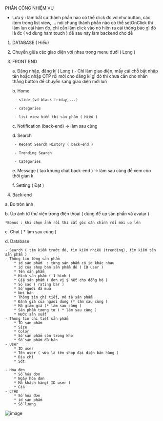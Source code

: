 PHÂN CÔNG NHIỆM VỤ

- Lưu ý : làm bất cứ thành phần nào có thể click đc vd như button, các item trong list view, ...
nói chung thành phần nào có thể setOnClick thì làm lun cái hàm đó, chỉ cẩn làm click vào nó hiện ra cái thông báo gì đó là đc
( vd dùng hàm touch ) để sau này làm backend cho dễ 


1. DATABASE ( Hiếu)
2. Chuyển giữa các giao diện với nhau trong menu dưới ( Long )
3. FRONT END

	a. Đăng nhập, đăng kí  ( Long )
                - Chỉ làm giao diện, mấy cái chỗ bắt nhập tên hoặc nhập OTP rồi mới cho đăng kí gì đó thì chưa cần cho nhấn thẳng button 
                để chuyển sang giao diện mới lun
 
	b. Home 
        
		- slide (vd black friday,...)
                
		- categories 
                
		- list view hiển thị sản phẩm ( Hiếu )
                

	c. Notification (back-end) -> làm sau cùng 
       
	d. Search
        
		- Recent Search History ( back-end )
                
		- Trending Search 
                
		- Categories 
                
	e. Message ( tạo khung chat back-end ) -> làm sau cùng để xem còn thời gian k
        
	f. Setting ( Đạt )


4. Back-end

a. Bo tròn ảnh 

b. Úp ảnh từ thư viện trong điện thoại ( dùng để up sản phẩn và avatar ) 

	*Bonus : khi chọn ảnh rồi thì cắt góc căn chỉnh rồi mới up lên
c. Chat ( * làm sau cùng )

d. Database 

	- Search ( tìm kiếm trước đó, tìm kiếm nhiều (trending), tìm kiếm tên sản phẩm )
	- Thông tin từng sản phẩm
		* id sản phẩm  : từng sản phẩm có id khác nhau
		* id của shop bán sản phẩm đó ( ID user )
		* Tên sản phẩm
		* Hình sản phẩm ( 1 hình )
		* Giá sản phẩm ( đơn vị $ hết cho đồng bộ )
		* Số sao ( rating bar )
		* Số người đã mua
		* Nơi bán 
		* Thông tin chi tiết, mô tả sản phẩm
		* Đánh giá của người dùng (* làm sau cùng )
		* Mã giảm giá (* làm sau cùng )
		* Sản phẩm tương tự ( * làm sau cùng )
		* Nước sản xuất
	- Thông tin chi tiết sản phẩm
		* ID sản phẩm
		* Size
		* Color
		* Số sản phẩm còn trong kho
		* Số sản phẩm đã bán
	- User
		* ID user
		* Tên user ( vừa là tên shop đại diện bán hàng )
		* Địa chỉ 
		* Sđt

	- Hóa đơn
		* Số hóa đơn
		* Ngày hóa đơn
		* Mã khách hàng( ID user )
		* Giá
	- CTHD 
		* Số hóa đơn
		* id sản phẩm
		* Số lượng
		
![image](https://user-images.githubusercontent.com/66076345/113800883-eeecbe00-9781-11eb-8c52-be82df64b034.png)
		
